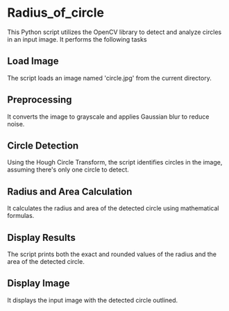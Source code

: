 # Radius_of_circle
This Python script utilizes the OpenCV library to detect and analyze circles in an input image. It performs the following tasks

## Load Image
The script loads an image named 'circle.jpg' from the current directory.

## Preprocessing
It converts the image to grayscale and applies Gaussian blur to reduce noise.

## Circle Detection
Using the Hough Circle Transform, the script identifies circles in the image, assuming there's only one circle to detect.

## Radius and Area Calculation
It calculates the radius and area of the detected circle using mathematical formulas.

## Display Results
The script prints both the exact and rounded values of the radius and the area of the detected circle.

## Display Image
It displays the input image with the detected circle outlined.
